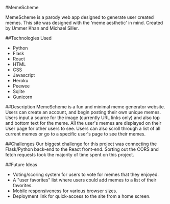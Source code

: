 #MemeScheme

MemeScheme is a parody web app designed to generate user created memes. This site was designed with the 'meme aesthetic' in mind. Created by Ummer Khan and Michael Siller.


##Technologies Used
* Python
* Flask
* React
* HTML
* CSS
* Javascript
* Heroku
* Peewee
* Sqlite
* Gunicorn

##Description 
MemeScheme is a fun and minimal meme generator website. Users can create an account, and begin posting their own unique memes.
Users input a source for the image (currently URL links only) and also top and bottom text for the meme. All the user's memes are displayed on their User page for other users to see. Users can also scroll through a list of all current memes or go to a specific user's page to see their memes.

##Challenges
Our biggest challenge for this project was connecting the Flask/Python back-end to the React front-end. Sorting out the CORS and fetch requests took the majority of time spent on this project.

##Future Ideas
* Voting/scoring system for users to vote for memes that they enjoyed.
* A "user favorites" list where users could add memes to a list of their favorites.
* Mobile responsiveness for various browser sizes.
* Deployment link for quick-access to the site from a home screen.